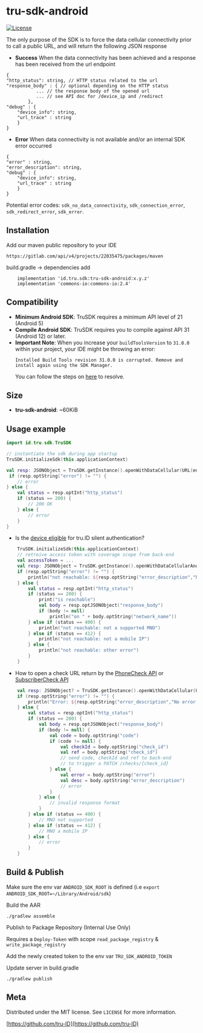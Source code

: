 
# tru-sdk-android
[![License][license-image]][license-url]

The only purpose of the SDK is to force the data cellular connectivity prior to call a public URL, and will return the following JSON response

* **Success**
When the data connectivity has been achieved and a response has been received from the url endpoint
```
{
"http_status": string, // HTTP status related to the url
"response_body" : { // optional depending on the HTTP status
           ... // the response body of the opened url 
           ... // see API doc for /device_ip and /redirect
        },
"debug" : {
    "device_info": string, 
    "url_trace" : string
    }
}
```

* **Error** 
When data connectivity is not available and/or an internal SDK error occurred

```
{
"error" : string,
"error_description": string,
"debug" : {
    "device_info": string, 
    "url_trace" : string
    }
}
```
Potential error codes: `sdk_no_data_connectivity`, `sdk_connection_error`, `sdk_redirect_error`, `sdk_error`.


## Installation

Add our maven public repository to your IDE

```
https://gitlab.com/api/v4/projects/22035475/packages/maven 
```

build.gradle -> dependencies add

```
    implementation 'id.tru.sdk:tru-sdk-android:x.y.z'
    implementation 'commons-io:commons-io:2.4'
```

## Compatibility

 * **Minimum Android SDK**: TruSDK requires a minimum API level of 21 (Android 5)
 * **Compile Android SDK**: TruSDK requires you to compile against API 31  (Android 12) or later.
 * **Important Note**: When you increase your `buildToolsVersion` to `31.0.0` within your project, your IDE might be throwing an error:
    ```
    Installed Build Tools revision 31.0.0 is corrupted. Remove and install again using the SDK Manager.
    ```
   You can follow the steps on [here](https://ourcodeworld.com/articles/read/1591/how-to-solve-android-studio-error-installed-build-tools-revision-3100-is-corrupted-remove-and-install-again-using-the-sdk-manager) to resolve.

 ## Size

 * **tru-sdk-android**: ~60KiB

## Usage example


```kotlin
import id.tru.sdk.TruSDK

// instantiate the sdk during app startup
TruSDK.initializeSdk(this.applicationContext)

val resp: JSONObject = TruSDK.getInstance().openWithDataCellular(URL(endpoint), false)
 if (resp.optString("error") != "") {
    // error
} else {
    val status = resp.optInt("http_status")
    if (status == 200) {
        // 200 OK
    } else {
        // error
    }
}
```

* Is the [device eligible](https://developer.tru.id/docs/reference/utils#tag/coverage/operation/get-coverage-by-device-ip) for tru.ID silent authentication?
```kotlin
    TruSDK.initializeSdk(this.applicationContext)
    // retreive access token with coverage scope from back-end
    val accessToken = ...
    val resp: JSONObject = TruSDK.getInstance().openWithDataCellularAndAccessToken(URL("https://{data_residency}.api.tru.id/coverage/v0.1/device_ip"), accessToken, false)
    if (resp.optString("error") != "") {
        println("not reachable: ${resp.optString("error_description","No error description found")}")
    } else {
        val status = resp.optInt("http_status")
        if (status == 200) {
            print("is reachable")
            val body = resp.optJSONObject("response_body")
            if (body != null)
                println("on " + body.optString("network_name"))
        } else if (status == 400) {
            println("not reachable: not a supported MNO")
        } else if (status == 412) {
            println("not reachable: not a mobile IP")
        } else {
            println("not reachable: other error")   
        }            
    }
```

* How to open a check URL return by the [PhoneCheck API](https://developer.tru.id/docs/phone-check) or [SubscriberCheck API](https://developer.tru.id/docs/subscriber-check)
```kotlin
    val resp: JSONObject? = TruSDK.getInstance().openWithDataCellular(URL(checkUrl), false)
    if (resp.optString("error") != "") {
        println("Error: ${resp.optString("error_description","No error description found")}")
    } else {
        val status = resp.optInt("http_status")
        if (status == 200) {
            val body = resp.optJSONObject("response_body")
            if (body != null) {
                val code = body.optString("code")
                if (code != null) {
                    val checkId = body.optString("check_id")
                    val ref = body.optString("check_id")
                    // send code, checkId and ref to back-end 
                    // to trigger a PATCH /checks/{check_id}
                } else {
                    val error = body.optString("error")
                    val desc = body.optString("error_description")
                    // error
                }
            } else {
                // invalid response format
            }
        } else if (status == 400) {
            // MNO not supported
        } else if (status == 412) {
            // MNO a mobile IP
        } else {
            // error
        }
    }

```

## Build & Publish

Make sure the env var `ANDROID_SDK_ROOT` is defined (i.e `export ANDROID_SDK_ROOT=~/Library/Android/sdk`)

Build the AAR
```
./gradlew assemble
```

Publish to Package Repository (Internal Use Only)

Requires a `Deploy-Token` with scope `read_package_registry` & `write_package_registry`

Add the newly created token to the env var `TRU_SDK_ANDROID_TOKEN`

Update server in build.gradle

```
./gradlew publish
```

## Meta

Distributed under the MIT license. See ``LICENSE`` for more information.

[https://github.com/tru-ID](https://github.com/tru-ID)

[license-image]: https://img.shields.io/badge/License-MIT-blue.svg
[license-url]: LICENSE

